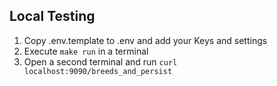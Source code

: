 ## Local Testing
1. Copy .env.template to .env and add your Keys and settings
2. Execute `make run` in a terminal
3. Open a second terminal and run `curl localhost:9090/breeds_and_persist`
